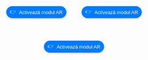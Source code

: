 <!DOCTYPE html>
<html lang="en">
<head>
    <meta charset="UTF-8">
    <meta name="viewport" content="width=device-width, initial-scale=1.0">
    <title>Modele AR Optimizate</title>
    <script type="module" src="https://unpkg.com/@google/model-viewer"></script>
    <style>
        body {
            margin: 0;
            padding: 0;
            font-family: Arial, sans-serif;
            background-image: url('bkgd.jpg'); /* Schimbă imaginea de fundal */
            background-size: cover; /* Asigură-te că imaginea de fundal acoperă întreaga pagină */
            background-position: center; /* Centrează imaginea de fundal */
            display: flex;
            justify-content: center;
            align-items: center;
            height: 100vh;
        }
        .model-container {
            display: flex;
            flex-direction: row; /* Schimbat în row pentru aliniere orizontală */
            align-items: center;
            justify-content: center; /* Centrarea pe orizontală */
            flex-wrap: wrap; /* Permite modelelor să treacă pe rândul următor dacă nu încap */
            width: 100%; /* Asigură că containerul ocupă lățimea ecranului */
            max-width: 1200px; /* O limită maximă pentru a menține design-ul organizat */
        }
        .model-section {
            margin: 20px;
        }
        model-viewer {
            width: 200px; /* Dimensiunea a fost mărită la 300px */
            height: 200px; /* Înălțimea a fost setată la 300px */
            margin: 0 auto; /* Centrarea modelului */
        }
        .ar-button {
            display: flex;
            align-items: center;
            justify-content: center;
            margin: 10px auto;
            padding: 5px 10px;
            font-size: 0.8rem;
            cursor: pointer;
            background-color: #007BFF;
            border: none;
            border-radius: 20px;
            color: white;
            box-shadow: 0 2px 4px rgba(0, 0, 0, 0.2);
            transition: background-color 0.3s, box-shadow 0.3s;
        }
        .ar-button:hover {
            background-color: #0056b3;
            box-shadow: 0 4px 8px rgba(0, 0, 0, 0.3);
        }
        .ar-button:before {
            content: '👉';
            display: inline-block;
            margin-right: 8px;
            animation: levitate 0.5s ease-in-out infinite alternate;
        }
        @keyframes levitate {
            from {
                transform: translateY(0);
            }
            to {
                transform: translateY(-5px);
            }
        }
    </style>
</head>
<body>

<div class="model-container">
    <!-- Model 1: Adidas -->
    <div class="model-section">
        <model-viewer 
            src="adidas.glb" 
            ios-src="adidas.usdz" 
            ar 
            ar-modes="webxr scene-viewer quick-look" 
            camera-controls 
            auto-rotate 
            environment-image="neutral" 
            shadow-intensity="1"
            min-camera-orbit="auto 0deg 0deg" 
            max-camera-orbit="auto 80deg auto">
            <button slot="ar-button" class="ar-button">Activează modul AR</button>
        </model-viewer>
    </div>
    <!-- Model 2: Jordan -->
    <div class="model-section">
        <model-viewer 
            src="jordan.glb" 
            ios-src="jordan.usdz" 
            ar 
            ar-modes="webxr scene-viewer quick-look" 
            camera-controls 
            auto-rotate 
            environment-image="neutral" 
            shadow-intensity="1"
            min-camera-orbit="auto 0deg 0deg" 
            max-camera-orbit="auto 80deg auto">
            <button slot="ar-button" class="ar-button">Activează modul AR</button>
        </model-viewer>
    </div>
    <!-- Model 3: Nike -->
    <div class="model-section">
        <model-viewer 
            src="nike.glb" 
            ios-src="nike.usdz" 
            ar 
            ar-modes="webxr scene-viewer quick-look" 
            camera-controls 
            auto-rotate 
            environment-image="neutral" 
            shadow-intensity="1"
            min-camera-orbit="auto 0deg 0deg" 
            max-camera-orbit="auto 80deg auto">
            <button slot="ar-button" class="ar-button">Activează modul AR</button>
        </model-viewer>
    </div>
</div>

</body>
</html>
